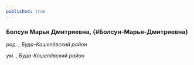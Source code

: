 ```yaml
---
published: true
---
```


### Болсун Марья Дмитриевна,  {#Болсун-Марья-Дмитриевна}

_род. , Буда-Кошелёвский район_

_ум. , Буда-Кошелёвский район_

